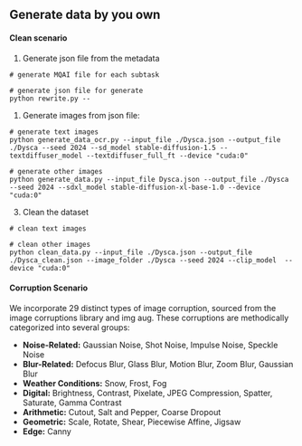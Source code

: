 ## Generate data by you own

#### Clean scenario

1. Generate json file from the metadata

```
# generate MQAI file for each subtask

# generate json file for generate
python rewrite.py --
```



1. Generate images from json file:

```
# generate text images
python generate_data_ocr.py --input_file ./Dysca.json --output_file ./Dysca --seed 2024 --sd_model stable-diffusion-1.5 --textdiffuser_model --textdiffuser_full_ft --device "cuda:0" 

# generate other images
python generate_data.py --input_file Dysca.json --output_file ./Dysca --seed 2024 --sdxl_model stable-diffusion-xl-base-1.0 --device "cuda:0" 
```

3. Clean the dataset

```
# clean text images

# clean other images
python clean_data.py --input_file ./Dysca.json --output_file ./Dysca_clean.json --image_folder ./Dysca --seed 2024 --clip_model  --device "cuda:0"
```

#### Corruption Scenario

We incorporate 29 distinct types of image corruption, sourced from the image corruptions library and img aug. These corruptions are methodically categorized into several groups:

- **Noise-Related:** Gaussian Noise, Shot Noise, Impulse Noise, Speckle Noise
- **Blur-Related:** Defocus Blur, Glass Blur, Motion Blur, Zoom Blur, Gaussian Blur
- **Weather Conditions:** Snow, Frost, Fog
- **Digital:** Brightness, Contrast, Pixelate, JPEG Compression, Spatter, Saturate, Gamma Contrast
- **Arithmetic:** Cutout, Salt and Pepper, Coarse Dropout
- **Geometric:** Scale, Rotate, Shear, Piecewise Affine, Jigsaw
- **Edge:** Canny